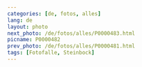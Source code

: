 ```yaml
---
categories: [de, fotos, alles]
lang: de
layout: photo
next_photo: /de/fotos/alles/P0000483.html
picname: P0000482
prev_photo: /de/fotos/alles/P0000481.html
tags: [Fotofalle, Steinbock]
---
```

